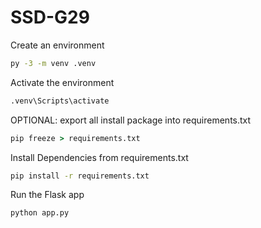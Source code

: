 # SSD-G29

Create an environment
```bat
py -3 -m venv .venv
```

Activate the environment
```bat
.venv\Scripts\activate
```

OPTIONAL: export all install package into requirements.txt
```bat
pip freeze > requirements.txt
```

Install Dependencies from requirements.txt
```bat
pip install -r requirements.txt
```

Run the Flask app
```bat
python app.py
```